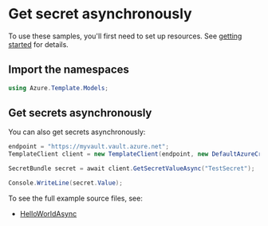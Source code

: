 # Get secret asynchronously

To use these samples, you'll first need to set up resources. See [getting started](https://github.com/Azure/azure-sdk-for-net/blob/main/sdk/template/Azure.Template/README.md#getting-started) for details.

## Import the namespaces

```C# Snippet:Azure_Template
using Azure.Template.Models;
```

## Get secrets asynchronously

You can also get secrets asynchronously:

```C# Snippet:Azure_Template_GetSecretAsync
endpoint = "https://myvault.vault.azure.net";
TemplateClient client = new TemplateClient(endpoint, new DefaultAzureCredential());

SecretBundle secret = await client.GetSecretValueAsync("TestSecret");

Console.WriteLine(secret.Value);
```

To see the full example source files, see:
* [HelloWorldAsync](https://github.com/Azure/azure-sdk-for-net/blob/main/sdk/template/Azure.Template/tests/Samples/Sample1_HelloWorldAsync.cs)